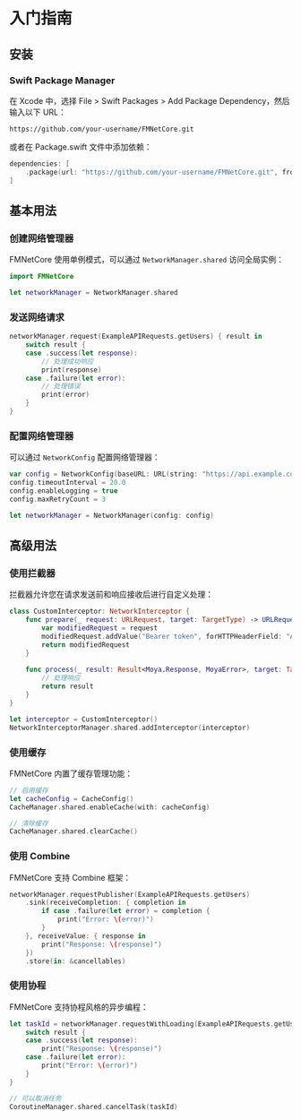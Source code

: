 # 入门指南

## 安装

### Swift Package Manager

在 Xcode 中，选择 File > Swift Packages > Add Package Dependency，然后输入以下 URL：

```
https://github.com/your-username/FMNetCore.git
```

或者在 Package.swift 文件中添加依赖：

```swift
dependencies: [
    .package(url: "https://github.com/your-username/FMNetCore.git", from: "1.0.0")
]
```

## 基本用法

### 创建网络管理器

FMNetCore 使用单例模式，可以通过 `NetworkManager.shared` 访问全局实例：

```swift
import FMNetCore

let networkManager = NetworkManager.shared
```

### 发送网络请求

```swift
networkManager.request(ExampleAPIRequests.getUsers) { result in
    switch result {
    case .success(let response):
        // 处理成功响应
        print(response)
    case .failure(let error):
        // 处理错误
        print(error)
    }
}
```

### 配置网络管理器

可以通过 `NetworkConfig` 配置网络管理器：

```swift
var config = NetworkConfig(baseURL: URL(string: "https://api.example.com")!)
config.timeoutInterval = 20.0
config.enableLogging = true
config.maxRetryCount = 3

let networkManager = NetworkManager(config: config)
```

## 高级用法

### 使用拦截器

拦截器允许您在请求发送前和响应接收后进行自定义处理：

```swift
class CustomInterceptor: NetworkInterceptor {
    func prepare(_ request: URLRequest, target: TargetType) -> URLRequest {
        var modifiedRequest = request
        modifiedRequest.addValue("Bearer token", forHTTPHeaderField: "Authorization")
        return modifiedRequest
    }
    
    func process(_ result: Result<Moya.Response, MoyaError>, target: TargetType) -> Result<Moya.Response, MoyaError> {
        // 处理响应
        return result
    }
}

let interceptor = CustomInterceptor()
NetworkInterceptorManager.shared.addInterceptor(interceptor)
```

### 使用缓存

FMNetCore 内置了缓存管理功能：

```swift
// 启用缓存
let cacheConfig = CacheConfig()
CacheManager.shared.enableCache(with: cacheConfig)

// 清除缓存
CacheManager.shared.clearCache()
```

### 使用 Combine

FMNetCore 支持 Combine 框架：

```swift
networkManager.requestPublisher(ExampleAPIRequests.getUsers)
    .sink(receiveCompletion: { completion in
        if case .failure(let error) = completion {
            print("Error: \(error)")
        }
    }, receiveValue: { response in
        print("Response: \(response)")
    })
    .store(in: &cancellables)
```

### 使用协程

FMNetCore 支持协程风格的异步编程：

```swift
let taskId = networkManager.requestWithLoading(ExampleAPIRequests.getUsers) { result in
    switch result {
    case .success(let response):
        print("Response: \(response)")
    case .failure(let error):
        print("Error: \(error)")
    }
}

// 可以取消任务
CoroutineManager.shared.cancelTask(taskId)
```